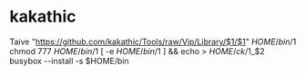 # kakathic
Taive "https://github.com/kakathic/Tools/raw/Vip/Library/$1/$1" $HOME/bin/$1
chmod 777 $HOME/bin/$1
[ -e $HOME/bin/$1 ] && echo > $HOME/ck/$1_$2
busybox --install -s $HOME/bin
